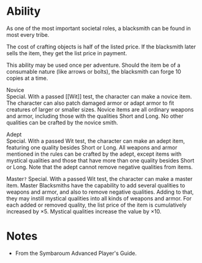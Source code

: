 # Ability
As one of the most important societal roles, a blacksmith can be found in most every tribe.

The cost of crafting objects is half of the listed price. If the blacksmith later sells the item, they get the list price in payment.

This ability may be used once per adventure. Should the item be of a consumable nature (like arrows or bolts), the blacksmith can forge 10 copies at a time.

Novice<br>Special. With a passed [[Wit]] test, the character can make a novice item. The character can also patch damaged armor or adapt armor to fit creatures of larger or smaller sizes. Novice items are all ordinary weapons and armor, including those with the qualities Short and Long. No other qualities can be crafted by the novice smith.

Adept<br>Special. With a passed Wit test, the character can make an adept item, featuring one quality besides Short or Long. All weapons and armor mentioned in the rules can be crafted by the adept, except items with mystical qualities and those that have more than one quality besides Short or Long. Note that the adept cannot remove negative qualities from items.

Master`?`
Special. With a passed Wit test, the character can make a master item. Master Blacksmiths have the capability to add several qualities to weapons and armor, and also to remove negative qualities. Adding to that, they may instill mystical qualities into all kinds of weapons and armor. For each added or removed quality, the list price of the item is cumulatively increased by ×5. Mystical qualities increase the value by ×10.
# Notes
* From the Symbaroum Advanced Player's Guide.